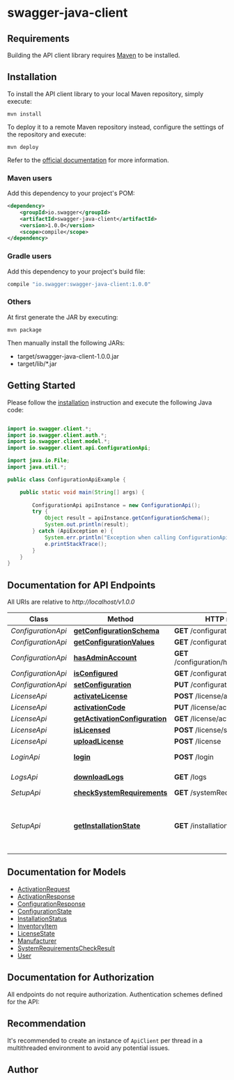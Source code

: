 # swagger-java-client

## Requirements

Building the API client library requires [Maven](https://maven.apache.org/) to be installed.

## Installation

To install the API client library to your local Maven repository, simply execute:

```shell
mvn install
```

To deploy it to a remote Maven repository instead, configure the settings of the repository and execute:

```shell
mvn deploy
```

Refer to the [official documentation](https://maven.apache.org/plugins/maven-deploy-plugin/usage.html) for more information.

### Maven users

Add this dependency to your project's POM:

```xml
<dependency>
    <groupId>io.swagger</groupId>
    <artifactId>swagger-java-client</artifactId>
    <version>1.0.0</version>
    <scope>compile</scope>
</dependency>
```

### Gradle users

Add this dependency to your project's build file:

```groovy
compile "io.swagger:swagger-java-client:1.0.0"
```

### Others

At first generate the JAR by executing:

    mvn package

Then manually install the following JARs:

* target/swagger-java-client-1.0.0.jar
* target/lib/*.jar

## Getting Started

Please follow the [installation](#installation) instruction and execute the following Java code:

```java

import io.swagger.client.*;
import io.swagger.client.auth.*;
import io.swagger.client.model.*;
import io.swagger.client.api.ConfigurationApi;

import java.io.File;
import java.util.*;

public class ConfigurationApiExample {

    public static void main(String[] args) {
        
        ConfigurationApi apiInstance = new ConfigurationApi();
        try {
            Object result = apiInstance.getConfigurationSchema();
            System.out.println(result);
        } catch (ApiException e) {
            System.err.println("Exception when calling ConfigurationApi#getConfigurationSchema");
            e.printStackTrace();
        }
    }
}

```

## Documentation for API Endpoints

All URIs are relative to *http://localhost/v1.0.0*

Class | Method | HTTP request | Description
------------ | ------------- | ------------- | -------------
*ConfigurationApi* | [**getConfigurationSchema**](docs/ConfigurationApi.md#getConfigurationSchema) | **GET** /configuration/definition | 
*ConfigurationApi* | [**getConfigurationValues**](docs/ConfigurationApi.md#getConfigurationValues) | **GET** /configuration | 
*ConfigurationApi* | [**hasAdminAccount**](docs/ConfigurationApi.md#hasAdminAccount) | **GET** /configuration/hasAdminAccount | 
*ConfigurationApi* | [**isConfigured**](docs/ConfigurationApi.md#isConfigured) | **GET** /configuration/isConfigured | 
*ConfigurationApi* | [**setConfiguration**](docs/ConfigurationApi.md#setConfiguration) | **PUT** /configuration | 
*LicenseApi* | [**activateLicense**](docs/LicenseApi.md#activateLicense) | **POST** /license/activate | 
*LicenseApi* | [**activationCode**](docs/LicenseApi.md#activationCode) | **PUT** /license/activate | 
*LicenseApi* | [**getActivationConfiguration**](docs/LicenseApi.md#getActivationConfiguration) | **GET** /license/activate | 
*LicenseApi* | [**isLicensed**](docs/LicenseApi.md#isLicensed) | **POST** /license/state | 
*LicenseApi* | [**uploadLicense**](docs/LicenseApi.md#uploadLicense) | **POST** /license | 
*LoginApi* | [**login**](docs/LoginApi.md#login) | **POST** /login | verify user credentials
*LogsApi* | [**downloadLogs**](docs/LogsApi.md#downloadLogs) | **GET** /logs | Downloads logs files
*SetupApi* | [**checkSystemRequirements**](docs/SetupApi.md#checkSystemRequirements) | **GET** /systemRequirements | 
*SetupApi* | [**getInstallationState**](docs/SetupApi.md#getInstallationState) | **GET** /installationState | Returns the overall status of mandatory installation steps.


## Documentation for Models

 - [ActivationRequest](docs/ActivationRequest.md)
 - [ActivationResponse](docs/ActivationResponse.md)
 - [ConfigurationResponse](docs/ConfigurationResponse.md)
 - [ConfigurationState](docs/ConfigurationState.md)
 - [InstallationStatus](docs/InstallationStatus.md)
 - [InventoryItem](docs/InventoryItem.md)
 - [LicenseState](docs/LicenseState.md)
 - [Manufacturer](docs/Manufacturer.md)
 - [SystemRequirementsCheckResult](docs/SystemRequirementsCheckResult.md)
 - [User](docs/User.md)


## Documentation for Authorization

All endpoints do not require authorization.
Authentication schemes defined for the API:

## Recommendation

It's recommended to create an instance of `ApiClient` per thread in a multithreaded environment to avoid any potential issues.

## Author



